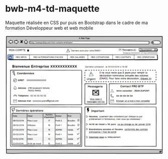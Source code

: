 # bwb-m4-td-maquette
Maquette réalisée en CSS pur puis en Bootstrap dans le cadre de ma formation Développeur web et web mobile

![Maquette](maquette.jpg)
